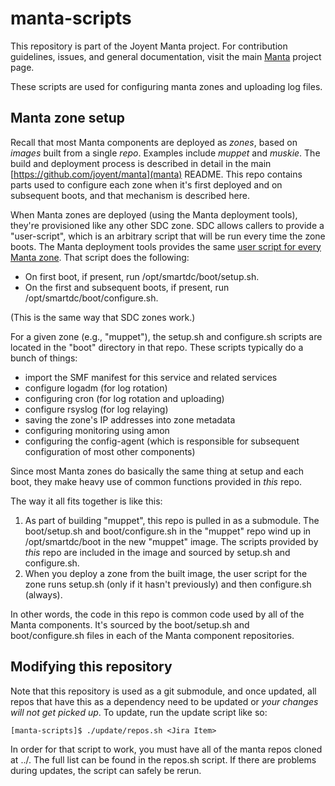 <!--
    This Source Code Form is subject to the terms of the Mozilla Public
    License, v. 2.0. If a copy of the MPL was not distributed with this
    file, You can obtain one at http://mozilla.org/MPL/2.0/.
-->

<!--
    Copyright (c) 2015, Joyent, Inc.
-->

# manta-scripts

This repository is part of the Joyent Manta project.  For contribution
guidelines, issues, and general documentation, visit the main
[Manta](http://github.com/joyent/manta) project page.

These scripts are used for configuring manta zones and uploading log files.

## Manta zone setup

Recall that most Manta components are deployed as *zones*, based on *images*
built from a single *repo*.  Examples include *muppet* and *muskie*.  The build
and deployment process is described in detail in the main
[https://github.com/joyent/manta](manta) README.  This repo contains parts used
to configure each zone when it's first deployed and on subsequent boots, and
that mechanism is described here.

When Manta zones are deployed (using the Manta deployment tools), they're
provisioned like any other SDC zone.  SDC allows callers to provide a
"user-script", which is an arbitrary script that will be run every time the zone
boots.  The Manta deployment tools provides the same [user script for every
Manta
zone](https://github.com/joyent/sdc-manta/blob/master/scripts/user-script.sh).
That script does the following:

* On first boot, if present, run /opt/smartdc/boot/setup.sh.
* On the first and subsequent boots, if present, run
  /opt/smartdc/boot/configure.sh.

(This is the same way that SDC zones work.)

For a given zone (e.g., "muppet"), the setup.sh and configure.sh scripts are
located in the "boot" directory in that repo.  These scripts typically do a
bunch of things:

* import the SMF manifest for this service and related services
* configure logadm (for log rotation)
* configuring cron (for log rotation and uploading)
* configure rsyslog (for log relaying)
* saving the zone's IP addresses into zone metadata
* configuring monitoring using amon
* configuring the config-agent (which is responsible for subsequent
  configuration of most other components)

Since most Manta zones do basically the same thing at setup and each boot, they
make heavy use of common functions provided in *this* repo.

The way it all fits together is like this:

1. As part of building "muppet", this repo is pulled in as a submodule.  The
   boot/setup.sh and boot/configure.sh in the "muppet" repo wind up in
   /opt/smartdc/boot in the new "muppet" image.  The scripts provided by *this*
   repo are included in the image and sourced by setup.sh and configure.sh.
2. When you deploy a zone from the built image, the user script for the zone
   runs setup.sh (only if it hasn't previously) and then configure.sh (always).

In other words, the code in this repo is common code used by all of the Manta
components.  It's sourced by the boot/setup.sh and boot/configure.sh files in
each of the Manta component repositories.


## Modifying this repository

Note that this repository is used as a git submodule, and once updated, all
repos that have this as a dependency need to be updated or *your changes will
not get picked up*.  To update, run the update script like so:

    [manta-scripts]$ ./update/repos.sh <Jira Item>

In order for that script to work, you must have all of the manta repos cloned at
../.  The full list can be found in the repos.sh script.  If there are problems
during updates, the script can safely be rerun.
